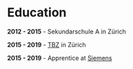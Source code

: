 # Education

**2012 - 2015** - Sekundarschule A in Zürich

**2015 - 2019** - [TBZ](http://tbz.ch/) in Zürich

**2015 - 2019** - Apprentice at [Siemens](http://w1.siemens.ch/home/ch/de/cc/karriere/lernende/Seiten/Default.aspx)
